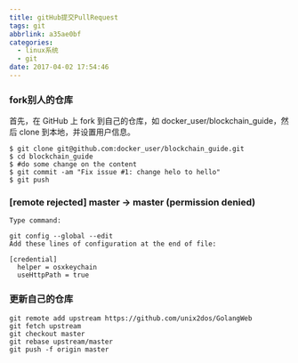 ```yaml
---
title: gitHub提交PullRequest
tags: git
abbrlink: a35ae0bf
categories:
  - linux系统
  - git
date: 2017-04-02 17:54:46
---
```



### fork别人的仓库
首先，在 GitHub 上 fork 到自己的仓库，如 docker_user/blockchain_guide，然后 clone 到本地，并设置用户信息。

```
$ git clone git@github.com:docker_user/blockchain_guide.git
$ cd blockchain_guide
$ #do some change on the content
$ git commit -am "Fix issue #1: change helo to hello"
$ git push
```

<!-- more -->

### [remote rejected] master -> master (permission denied)

```
Type command:

git config --global --edit
Add these lines of configuration at the end of file:

[credential]
  helper = osxkeychain
  useHttpPath = true
```
  
  
### 更新自己的仓库
  
  ```
  git remote add upstream https://github.com/unix2dos/GolangWeb
  git fetch upstream
  git checkout master
  git rebase upstream/master
  git push -f origin master
  ```
 